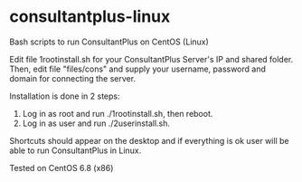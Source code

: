 # consultantplus-linux
Bash scripts to run ConsultantPlus on CentOS (Linux)

Edit file 1rootinstall.sh for your ConsultantPlus Server's IP and shared folder.
Then, edit file "files/cons" and supply your username, password and domain for connecting the server.

Installation is done in 2 steps:
1) Log in as root and run ./1rootinstall.sh, then reboot.
2) Log in as user and run ./2userinstall.sh.

Shortcuts should appear on the desktop and if everything is ok user will be able to run ConsultantPlus in Linux.


Tested on CentOS 6.8 (x86)


